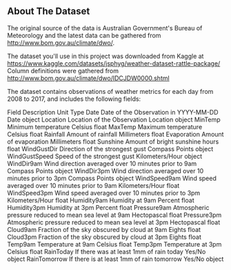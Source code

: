 ## About The Dataset
The original source of the data is Australian Government's Bureau of Meteorology and the latest data can be gathered from http://www.bom.gov.au/climate/dwo/.

The dataset you'll use in this project was downloaded from Kaggle at https://www.kaggle.com/datasets/jsphyg/weather-dataset-rattle-package/
Column definitions were gathered from http://www.bom.gov.au/climate/dwo/IDCJDW0000.shtml

The dataset contains observations of weather metrics for each day from 2008 to 2017, and includes the following fields:

Field	Description	Unit	Type
Date	Date of the Observation in YYYY-MM-DD	Date	object
Location	Location of the Observation	Location	object
MinTemp	Minimum temperature	Celsius	float
MaxTemp	Maximum temperature	Celsius	float
Rainfall	Amount of rainfall	Millimeters	float
Evaporation	Amount of evaporation	Millimeters	float
Sunshine	Amount of bright sunshine	hours	float
WindGustDir	Direction of the strongest gust	Compass Points	object
WindGustSpeed	Speed of the strongest gust	Kilometers/Hour	object
WindDir9am	Wind direction averaged over 10 minutes prior to 9am	Compass Points	object
WindDir3pm	Wind direction averaged over 10 minutes prior to 3pm	Compass Points	object
WindSpeed9am	Wind speed averaged over 10 minutes prior to 9am	Kilometers/Hour	float
WindSpeed3pm	Wind speed averaged over 10 minutes prior to 3pm	Kilometers/Hour	float
Humidity9am	Humidity at 9am	Percent	float
Humidity3pm	Humidity at 3pm	Percent	float
Pressure9am	Atmospheric pressure reduced to mean sea level at 9am	Hectopascal	float
Pressure3pm	Atmospheric pressure reduced to mean sea level at 3pm	Hectopascal	float
Cloud9am	Fraction of the sky obscured by cloud at 9am	Eights	float
Cloud3pm	Fraction of the sky obscured by cloud at 3pm	Eights	float
Temp9am	Temperature at 9am	Celsius	float
Temp3pm	Temperature at 3pm	Celsius	float
RainToday	If there was at least 1mm of rain today	Yes/No	object
RainTomorrow	If there is at least 1mm of rain tomorrow	Yes/No	object
